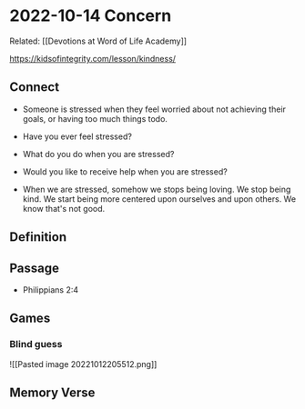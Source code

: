 # 2022-10-14 Concern
Related: [[Devotions at Word of Life Academy]]

https://kidsofintegrity.com/lesson/kindness/

## Connect
- Someone is stressed when they feel worried about not achieving their goals, or having too much things todo.
- Have you ever feel stressed?
- What do you do when you are stressed?
- Would you like to receive help when you are stressed?

- When we are stressed, somehow we stops being loving. We stop being kind. We start being more centered upon ourselves and upon others. We know that's not good.

## Definition


## Passage
- Philippians 2:4

## Games
### Blind guess
![[Pasted image 20221012205512.png]]

## Memory Verse
